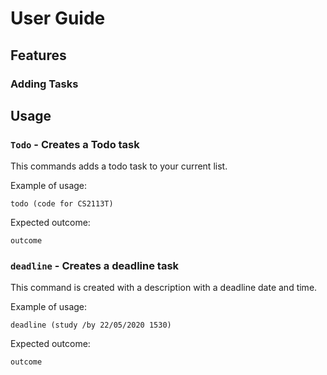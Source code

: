 # User Guide

## Features 

### Adding Tasks

## Usage

### `Todo` - Creates a Todo task

This commands adds a todo task to your current list.

Example of usage: 

`todo (code for CS2113T)`

Expected outcome:

`outcome`

### `deadline` - Creates a deadline task

This command is created with a description with a deadline date and time.

Example of usage: 

`deadline (study /by 22/05/2020 1530)`

Expected outcome:

`outcome`

